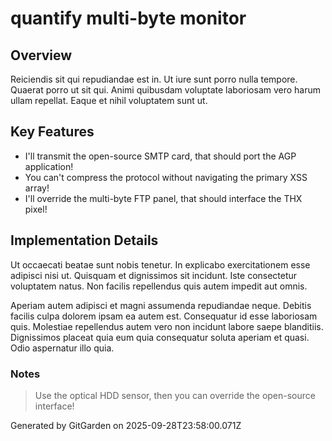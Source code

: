 # quantify multi-byte monitor

## Overview
Reiciendis sit qui repudiandae est in. Ut iure sunt porro nulla tempore. Quaerat porro ut sit qui. Animi quibusdam voluptate laboriosam vero harum ullam repellat. Eaque et nihil voluptatem sunt ut.

## Key Features
- I'll transmit the open-source SMTP card, that should port the AGP application!
- You can't compress the protocol without navigating the primary XSS array!
- I'll override the multi-byte FTP panel, that should interface the THX pixel!

## Implementation Details
Ut occaecati beatae sunt nobis tenetur. In explicabo exercitationem esse adipisci nisi ut. Quisquam et dignissimos sit incidunt. Iste consectetur voluptatem natus. Non facilis repellendus quis autem impedit aut omnis.
 Aperiam autem adipisci et magni assumenda repudiandae neque. Debitis facilis culpa dolorem ipsam ea autem est. Consequatur id esse laboriosam quis. Molestiae repellendus autem vero non incidunt labore saepe blanditiis. Dignissimos placeat quia eum quia consequatur soluta aperiam et quasi. Odio aspernatur illo quia.

### Notes
> Use the optical HDD sensor, then you can override the open-source interface!

Generated by GitGarden on 2025-09-28T23:58:00.071Z